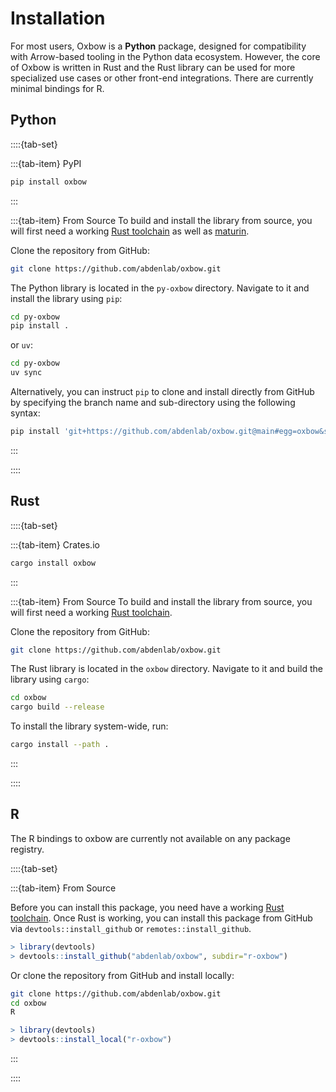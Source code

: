# Installation

For most users, Oxbow is a **Python** package, designed for compatibility with Arrow-based tooling in the Python data ecosystem. However, the core of Oxbow is written in Rust and the Rust library can be used for more specialized use cases or other front-end integrations. There are currently minimal bindings for R.

## Python


::::{tab-set}

:::{tab-item} PyPI
```bash
pip install oxbow
```
:::

:::{tab-item} From Source
To build and install the library from source, you will first need a working [Rust toolchain](https://rustup.rs/) as well as [maturin](https://www.maturin.rs/).

Clone the repository from GitHub:

```bash
git clone https://github.com/abdenlab/oxbow.git
```

The Python library is located in the `py-oxbow` directory. Navigate to it and install the library using `pip`:

```bash
cd py-oxbow
pip install .
```

or `uv`:

```bash
cd py-oxbow
uv sync
```

Alternatively, you can instruct `pip` to clone and install directly from GitHub by specifying the branch name and sub-directory using the following syntax:

```bash
pip install 'git+https://github.com/abdenlab/oxbow.git@main#egg=oxbow&subdirectory=py-oxbow'
```
:::

::::

## Rust


::::{tab-set}

:::{tab-item} Crates.io
```bash
cargo install oxbow
```
:::

:::{tab-item} From Source
To build and install the library from source, you will first need a working [Rust toolchain](https://rustup.rs/).

Clone the repository from GitHub:

```bash
git clone https://github.com/abdenlab/oxbow.git
```

The Rust library is located in the `oxbow` directory. Navigate to it and build the library using `cargo`:

```bash
cd oxbow
cargo build --release
```

To install the library system-wide, run:

```bash
cargo install --path .
```

:::

::::


## R

The R bindings to oxbow are currently not available on any package registry.

::::{tab-set}

:::{tab-item} From Source

Before you can install this package, you need have a working [Rust toolchain](https://rustup.rs/).
Once Rust is working, you can install this package from GitHub via `devtools::install_github` or `remotes::install_github`.

```R
> library(devtools)
> devtools::install_github("abdenlab/oxbow", subdir="r-oxbow")
```

Or clone the repository from GitHub and install locally:

```bash
git clone https://github.com/abdenlab/oxbow.git
cd oxbow
R
```

```R
> library(devtools)
> devtools::install_local("r-oxbow")
```
:::

::::
